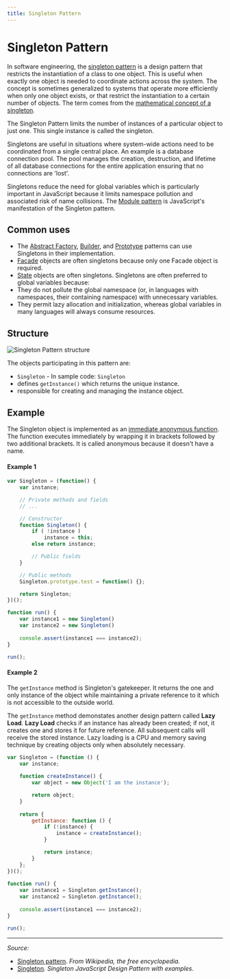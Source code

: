 ```yaml
---
title: Singleton Pattern
---
```


# Singleton Pattern

In software engineering, the [singleton pattern](https://en.wikipedia.org/wiki/Singleton_pattern) is a design pattern that restricts the instantiation of a class to one object. This is useful when exactly one object is needed to coordinate actions across the system. The concept is sometimes generalized to systems that operate more efficiently when only one object exists, or that restrict the instantiation to a certain number of objects. The term comes from the [mathematical concept of a singleton](https://en.wikipedia.org/wiki/Singleton_(mathematics)).

The Singleton Pattern limits the number of instances of a particular object to just one. This single instance is called the singleton.

Singletons are useful in situations where system-wide actions need to be coordinated from a single central place. An example is a database connection pool. The pool manages the creation, destruction, and lifetime of all database connections for the entire application ensuring that no connections are 'lost'.

Singletons reduce the need for global variables which is particularly important in JavaScript because it limits namespace pollution and associated risk of name collisions. The [Module pattern](MODULE_PATTERN.md) is JavaScript's manifestation of the Singleton pattern.

## Common uses

- The [Abstract Factory](https://en.wikipedia.org/wiki/Abstract_factory_pattern), [Builder](https://en.wikipedia.org/wiki/Builder_pattern), and [Prototype](/glossary/PROTOTYPE_PATTERN.md) patterns can use Singletons in their implementation.
- [Facade](/glossary/FACADE_PATTERN.md) objects are often singletons because only one Facade object is required.
- [State](https://en.wikipedia.org/wiki/State_pattern) objects are often singletons.
Singletons are often preferred to global variables because:
 - They do not pollute the global namespace (or, in languages with namespaces, their containing namespace) with unnecessary variables.
 - They permit lazy allocation and initialization, whereas global variables in many languages will always consume resources.

## Structure

![Singleton Pattern structure](http://www.dofactory.com/images/diagrams/javascript/javascript-singleton.jpg)

The objects participating in this pattern are:

- ``Singleton`` - In sample code: `Singleton`
 - defines `getInstance()` which returns the unique instance.
 - responsible for creating and managing the instance object.

## Example

The Singleton object is implemented as an [immediate anonymous function](/glossary/IIFE.md). The function executes immediately by wrapping it in brackets followed by two additional brackets. It is called anonymous because it doesn't have a name.

#### Example 1

```js
var Singleton = (function() {
	var instance;

	// Private methods and fields
	// ...	

	// Constructor
	function Singleton() {
		if ( !instance )
			instance = this;
		else return instance;

		// Public fields
	}

	// Public methods
	Singleton.prototype.test = function() {};

	return Singleton;
})();

function run() {
    var instance1 = new Singleton()
    var instance2 = new Singleton()
 
    console.assert(instance1 === instance2);
}

run();
```

#### Example 2

The `getInstance` method is Singleton's gatekeeper. It returns the one and only instance of the object while maintaining a private reference to it which is not accessible to the outside world.

The `getInstance` method demonstates another design pattern called **Lazy Load**. **Lazy Load** checks if an instance has already been created; if not, it creates one and stores it for future reference. All subsequent calls will receive the stored instance. Lazy loading is a CPU and memory saving technique by creating objects only when absolutely necessary.

```js
var Singleton = (function () {
    var instance;
 
    function createInstance() {
        var object = new Object('I am the instance');

        return object;
    }
 
    return {
        getInstance: function () {
            if (!instance) {
                instance = createInstance();
            }

            return instance;
        }
    };
})();
 
function run() {
    var instance1 = Singleton.getInstance();
    var instance2 = Singleton.getInstance();
 
    console.assert(instance1 === instance2);
}

run();
```

----------

*Source:*
- [Singleton pattern](https://en.wikipedia.org/wiki/Singleton_pattern)*. From Wikipedia, the free encyclopedia.*
- [Singleton](http://www.dofactory.com/javascript/singleton-design-pattern)*. Singleton JavaScript Design Pattern with examples.*
